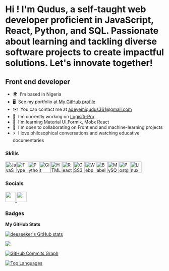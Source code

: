 
Hi ! [](https://user-images.githubusercontent.com/18350557/176309783-0785949b-9127-417c-8b55-ab5a4333674e.gif)I'm Qudus, a self-taught web developer proficient in JavaScript, React, Python, and SQL. Passionate about learning and tackling diverse software projects to create impactful solutions. Let's innovate together!
=====================================================================================================================================

Front end developer
-------------------

* 🌍  I'm based in Nigeria
* 🖥️  See my portfolio at [My GitHub profile](http://https://github.com/deeseeker/PortfolioProjects)
* ✉️  You can contact me at [adeyemiqudus361@gmail.com](mailto:adeyemiqudus361@gmail.com)
* 🚀  I'm currently working on [Logisifi-Pro](http://https://github.com/H-Ozomgbachi/thh-client-app/tree/test)
* 🧠  I'm learning Material UI,Formik, Mobx React
* 🤝  I'm open to collaborating on Front end and machine-learning projects
* ⚡  I love philosophical conversations and watching educative documentaries

### Skills


<p align="left">
<a href="https://developer.mozilla.org/en-US/docs/Web/JavaScript" target="_blank" rel="noreferrer"><img src="https://raw.githubusercontent.com/danielcranney/readme-generator/main/public/icons/skills/javascript-colored.svg" width="36" height="36" alt="JavaScript" /></a><a href="https://www.typescriptlang.org/" target="_blank" rel="noreferrer"><img src="https://raw.githubusercontent.com/danielcranney/readme-generator/main/public/icons/skills/typescript-colored.svg" width="36" height="36" alt="TypeScript" /></a><a href="https://www.python.org/" target="_blank" rel="noreferrer"><img src="https://raw.githubusercontent.com/danielcranney/readme-generator/main/public/icons/skills/python-colored.svg" width="36" height="36" alt="Python" /></a><a href="https://git-scm.com/" target="_blank" rel="noreferrer"><img src="https://raw.githubusercontent.com/danielcranney/readme-generator/main/public/icons/skills/git-colored.svg" width="36" height="36" alt="Git" /></a><a href="https://developer.mozilla.org/en-US/docs/Glossary/HTML5" target="_blank" rel="noreferrer"><img src="https://raw.githubusercontent.com/danielcranney/readme-generator/main/public/icons/skills/html5-colored.svg" width="36" height="36" alt="HTML5" /></a><a href="https://reactjs.org/" target="_blank" rel="noreferrer"><img src="https://raw.githubusercontent.com/danielcranney/readme-generator/main/public/icons/skills/react-colored.svg" width="36" height="36" alt="React" /></a><a href="https://www.w3.org/TR/CSS/#css" target="_blank" rel="noreferrer"><img src="https://raw.githubusercontent.com/danielcranney/readme-generator/main/public/icons/skills/css3-colored.svg" width="36" height="36" alt="CSS3" /></a><a href="https://webpack.js.org/" target="_blank" rel="noreferrer"><img src="https://raw.githubusercontent.com/danielcranney/readme-generator/main/public/icons/skills/webpack-colored.svg" width="36" height="36" alt="Webpack" /></a><a href="https://babeljs.io/" target="_blank" rel="noreferrer"><img src="https://raw.githubusercontent.com/danielcranney/readme-generator/main/public/icons/skills/babel-colored.svg" width="36" height="36" alt="Babel" /></a><a href="https://www.mysql.com/" target="_blank" rel="noreferrer"><img src="https://raw.githubusercontent.com/danielcranney/readme-generator/main/public/icons/skills/mysql-colored.svg" width="36" height="36" alt="MySQL" /></a><a href="https://www.postgresql.org/" target="_blank" rel="noreferrer"><img src="https://raw.githubusercontent.com/danielcranney/readme-generator/main/public/icons/skills/postgresql-colored.svg" width="36" height="36" alt="PostgreSQL" /></a><a href="https://www.linux.org" target="_blank" rel="noreferrer"><img src="https://raw.githubusercontent.com/danielcranney/readme-generator/main/public/icons/skills/linux-colored.svg" width="36" height="36" alt="Linux" /></a>
</p>


### Socials

<p align="left"> <a href="https://www.github.com/deeseeker" target="_blank" rel="noreferrer"> <picture> <source media="(prefers-color-scheme: dark)" srcset="https://raw.githubusercontent.com/danielcranney/readme-generator/main/public/icons/socials/github-dark.svg" /> <source media="(prefers-color-scheme: light)" srcset="https://raw.githubusercontent.com/danielcranney/readme-generator/main/public/icons/socials/github.svg" /> <img src="https://raw.githubusercontent.com/danielcranney/readme-generator/main/public/icons/socials/github.svg" width="32" height="32" /> </picture> </a> <a href="http://www.medium.com/@deeseeker" target="_blank" rel="noreferrer"> <picture> <source media="(prefers-color-scheme: dark)" srcset="https://raw.githubusercontent.com/danielcranney/readme-generator/main/public/icons/socials/medium-dark.svg" /> <source media="(prefers-color-scheme: light)" srcset="https://raw.githubusercontent.com/danielcranney/readme-generator/main/public/icons/socials/medium.svg" /> <img src="https://raw.githubusercontent.com/danielcranney/readme-generator/main/public/icons/socials/medium.svg" width="32" height="32" /> </picture> </a></p>

### Badges

<b>My GitHub Stats</b>

<a href="http://www.github.com/deeseeker"><img src="https://github-readme-stats.vercel.app/api?username=deeseeker&show_icons=true&hide=&count_private=true&title_color=0891b2&text_color=ef4444&icon_color=0891b2&bg_color=ffffff&hide_border=true&show_icons=true" alt="deeseeker's GitHub stats" /></a>

<a href="http://www.github.com/deeseeker"><img src="https://github-readme-streak-stats.herokuapp.com/?user=deeseeker&stroke=ef4444&background=ffffff&ring=0891b2&fire=0891b2&currStreakNum=ef4444&currStreakLabel=0891b2&sideNums=ef4444&sideLabels=ef4444&dates=ef4444&hide_border=true" /></a>

<a href="http://www.github.com/deeseeker"><img src="https://github-readme-activity-graph.cyclic.app/graph?username=deeseeker&bg_color=ffffff&color=ef4444&line=0891b2&point=ef4444&area_color=ffffff&area=true&hide_border=true&custom_title=GitHub%20Commits%20Graph" alt="GitHub Commits Graph" /></a>

<a href="https://github.com/deeseeker" align="left"><img src="https://github-readme-stats.vercel.app/api/top-langs/?username=deeseeker&langs_count=10&title_color=0891b2&text_color=ef4444&icon_color=0891b2&bg_color=ffffff&hide_border=true&locale=en&custom_title=Top%20%Languages" alt="Top Languages" /></a>

